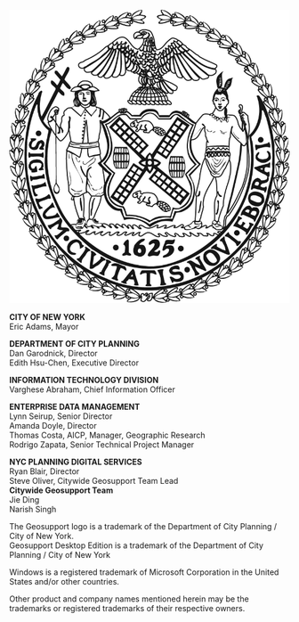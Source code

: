 
![NYCSeal >](img/nyc_seal.png "NYC Logo")

**CITY OF NEW YORK**  
Eric Adams, Mayor  

**DEPARTMENT OF CITY PLANNING**  
Dan Garodnick, Director  
Edith Hsu-Chen, Executive Director   

**INFORMATION TECHNOLOGY DIVISION**  
Varghese Abraham, Chief Information Officer  

**ENTERPRISE DATA MANAGEMENT**  
Lynn Seirup, Senior Director  
Amanda Doyle, Director  
Thomas Costa, AICP, Manager, Geographic Research  
Rodrigo Zapata, Senior Technical Project Manager  

**NYC PLANNING DIGITAL SERVICES**  
Ryan Blair, Director  
Steve Oliver, Citywide Geosupport Team Lead  
**Citywide Geosupport Team**  
Jie Ding   
Narish Singh

The Geosupport logo is a trademark of the Department of City Planning / City of New York.  
Geosupport Desktop Edition is a trademark of the Department of City Planning / City of New York

Windows is a registered trademark of Microsoft Corporation in the United States and/or other countries.

Other product and company names mentioned herein may be the trademarks or registered trademarks of their respective owners.
